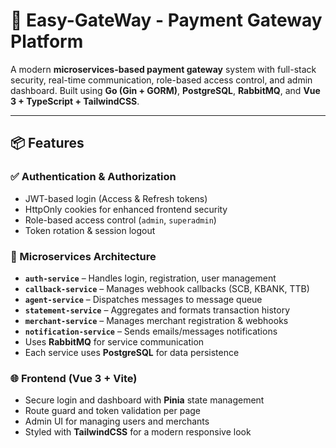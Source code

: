 # 🚀 Easy-GateWay - Payment Gateway Platform

A modern **microservices-based payment gateway** system with full-stack security, real-time communication, role-based access control, and admin dashboard. Built using **Go (Gin + GORM)**, **PostgreSQL**, **RabbitMQ**, and **Vue 3 + TypeScript + TailwindCSS**.

---

## 📦 Features

### ✅ Authentication & Authorization
- JWT-based login (Access & Refresh tokens)
- HttpOnly cookies for enhanced frontend security
- Role-based access control (`admin`, `superadmin`)
- Token rotation & session logout

### 🧱 Microservices Architecture
- **`auth-service`** – Handles login, registration, user management  
- **`callback-service`** – Manages webhook callbacks (SCB, KBANK, TTB)
- **`agent-service`** – Dispatches messages to message queue  
- **`statement-service`** – Aggregates and formats transaction history  
- **`merchant-service`** – Manages merchant registration & webhooks  
- **`notification-service`** – Sends emails/messages notifications  
- Uses **RabbitMQ** for service communication  
- Each service uses **PostgreSQL** for data persistence  

### 🌐 Frontend (Vue 3 + Vite)
- Secure login and dashboard with **Pinia** state management
- Route guard and token validation per page
- Admin UI for managing users and merchants
- Styled with **TailwindCSS** for a modern responsive look
